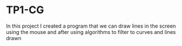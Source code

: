 # TP1-CG
In this project I created a program that we can draw lines in the screen using the mouse and after using algorithms to filter to curves and lines drawn
